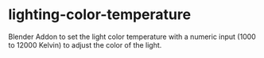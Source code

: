 # lighting-color-temperature
Blender Addon to set the light color temperature with a numeric input (1000 to 12000 Kelvin) to adjust the color of the light.
